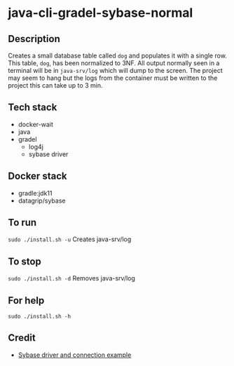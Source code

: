 # java-cli-gradel-sybase-normal

## Description
Creates a small database table
called `dog` and populates it
with a single row. This table, `dog`, has been normalized to 3NF. All output normally
seen in a terminal will be in `java-srv/log` which will dump to the screen. The project may seem to hang but the logs from the container must be written to the project this can take up to 3 min.

## Tech stack
- docker-wait
- java
- gradel
  - log4j
  - sybase driver

## Docker stack
- gradle:jdk11
- datagrip/sybase

## To run
`sudo ./install.sh -u`
Creates java-srv/log

## To stop
`sudo ./install.sh -d`
Removes java-srv/log

## For help
`sudo ./install.sh -h`

## Credit
- [Sybase driver and connection example](https://razorsql.com/docs/help_sybase.html)
